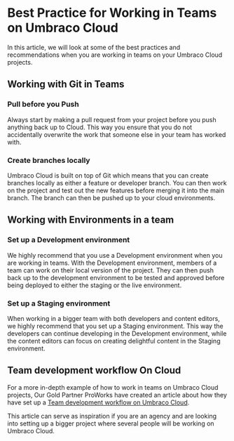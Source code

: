 # Best Practice for Working in Teams on Umbraco Cloud

In this article, we will look at some of the best practices and recommendations when you are working in teams on your Umbraco Cloud projects.

## Working with Git in Teams

### Pull before you Push

Always start by making a pull request from your project before you push anything back up to Cloud. This way you ensure that you do not accidentally overwrite the work that someone else in your team has worked with.

### Create branches locally

Umbraco Cloud is built on top of Git which means that you can create branches locally as either a feature or developer branch. You can then work on the project and test out the new features before merging it into the main branch. The branch can then be pushed up to your cloud environments.

## Working with Environments in a team

### Set up a Development environment

We highly recommend that you use a Development environment when you are working in teams. With the Development environment, members of a team can work on their local version of the project. They can then push back up to the development environment to be tested and approved before being deployed to either the staging or the live environment.

### Set up a Staging environment

When working in a bigger team with both developers and content editors, we highly recommend that you set up a Staging environment. This way the developers can continue developing in the Development environment, while the content editors can focus on creating delightful content in the Staging environment.

## Team development workflow On Cloud

For a more in-depth example of how to work in teams on Umbraco Cloud projects, Our Gold Partner ProWorks have created an article about how they have set up a [Team development workflow on Umbraco Cloud](https://skrift.io/issues/integrating-umbraco-cloud-with-team-development-workflow/).

This article can serve as inspiration if you are an agency and are looking into setting up a bigger project where several people will be working on Umbraco Cloud.

